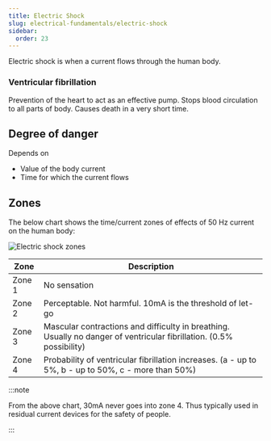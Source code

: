 ```yaml
---
title: Electric Shock
slug: electrical-fundamentals/electric-shock
sidebar:
  order: 23
---
```


Electric shock is when a current flows through the human body.

### Ventricular fibrillation

Prevention of the heart to act as an effective pump. Stops blood circulation to
all parts of body. Causes death in a very short time.

## Degree of danger

Depends on

- Value of the body current
- Time for which the current flows

## Zones

The below chart shows the time/current zones of effects of 50 Hz current on the
human body:

![Electric shock zones](/electrical/electric-shock-zones.jpg)

| Zone   | Description                                                                                                          |
| ------ | -------------------------------------------------------------------------------------------------------------------- |
| Zone 1 | No sensation                                                                                                         |
| Zone 2 | Perceptable. Not harmful. 10mA is the threshold of let-go                                                            |
| Zone 3 | Mascular contractions and difficulty in breathing. Usually no danger of ventricular fibrillation. (0.5% possibility) |
| Zone 4 | Probability of ventricular fibrillation increases. (a - up to 5%, b - up to 50%, c - more than 50%)                  |

:::note

From the above chart, 30mA never goes into zone 4. Thus typically used in
residual current devices for the safety of people.

:::
